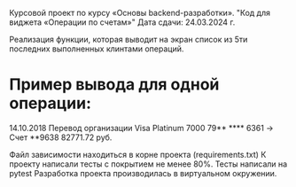 Курсовой проект по курсу «Основы backend-разработки».
"Код для виджета «Операции по счетам»"
Дата сдачи: 24.03.2024 г.

Реализация функции, которая выводит на экран список из 5ти последних выполненных клинтами операций.

# Пример вывода для одной операции:
14.10.2018 Перевод организации
Visa Platinum 7000 79** **** 6361 -> Счет **9638
82771.72 руб.

Файл зависимости находиться в корне проекта (requirements.txt)
К проекту написали тесты с покрытием не менее 80%. Тесты написали на pytest 
Разработка проекта производилась в виртуальном окружении.








